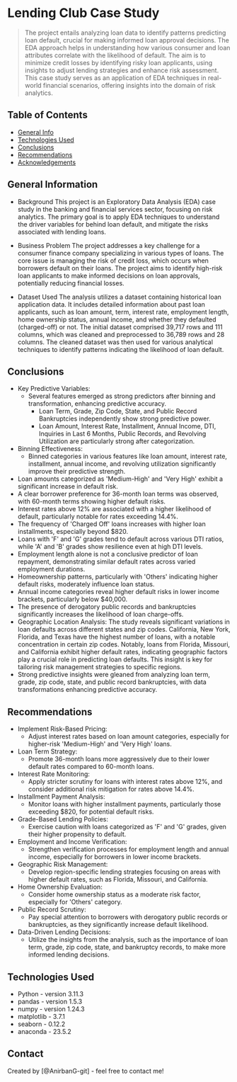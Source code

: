 # Lending Club Case Study
> The project entails analyzing loan data to identify patterns predicting loan default, crucial for making informed loan approval decisions. The EDA approach helps in understanding how various consumer and loan attributes correlate with the likelihood of default. The aim is to minimize credit losses by identifying risky loan applicants, using insights to adjust lending strategies and enhance risk assessment. This case study serves as an application of EDA techniques in real-world financial scenarios, offering insights into the domain of risk analytics.


## Table of Contents
* [General Info](#general-information)
* [Technologies Used](#technologies-used)
* [Conclusions](#conclusions)
* [Recommendations](#recommendations)
* [Acknowledgements](#acknowledgements)

<!-- You can include any other section that is pertinent to your problem -->

## General Information
* Background
This project is an Exploratory Data Analysis (EDA) case study in the banking and financial services sector, focusing on risk analytics. The primary goal is to apply EDA techniques to understand the driver variables for behind loan default, and mitigate the risks associated with lending loans.

* Business Problem
The project addresses a key challenge for a consumer finance company specializing in various types of loans. The core issue is managing the risk of credit loss, which occurs when borrowers default on their loans. The project aims to identify high-risk loan applicants to make informed decisions on loan approvals, potentially reducing financial losses.

* Dataset Used
The analysis utilizes a dataset containing historical loan application data. It includes detailed information about past loan applicants, such as loan amount, term, interest rate, employment length, home ownership status, annual income, and whether they defaulted (charged-off) or not. The initial dataset comprised 39,717 rows and 111 columns, which was cleaned and preprocessed to 36,789 rows and 28 columns. The cleaned dataset was then used for various analytical techniques to identify patterns indicating the likelihood of loan default.


<!-- You don't have to answer all the questions - just the ones relevant to your project. -->

## Conclusions
- Key Predictive Variables: 
    - Several features emerged as strong predictors after binning and transformation, enhancing predictive accuracy.
        - Loan Term, Grade, Zip Code, State, and Public Record Bankruptcies independently show strong predictive power.
        - Loan Amount, Interest Rate, Installment, Annual Income, DTI, Inquiries in Last 6 Months, Public Records, and Revolving Utilization are particularly strong after categorization.
- Binning Effectiveness:
    - Binned categories in various features like loan amount, interest rate, installment, annual income, and revolving utilization significantly improve their predictive strength.
- Loan amounts categorized as 'Medium-High' and 'Very High' exhibit a significant increase in default risk.
- A clear borrower preference for 36-month loan terms was observed, with 60-month terms showing higher default risks.
- Interest rates above 12% are associated with a higher likelihood of default, particularly notable for rates exceeding 14.4%.
- The frequency of 'Charged Off' loans increases with higher loan installments, especially beyond $820.
- Loans with 'F' and 'G' grades tend to default across various DTI ratios, while 'A' and 'B' grades show resilience even at high DTI levels.
- Employment length alone is not a conclusive predictor of loan repayment, demonstrating similar default rates across varied employment durations.
- Homeownership patterns, particularly with 'Others' indicating higher default risks, moderately influence loan status.
- Annual income categories reveal higher default risks in lower income brackets, particularly below $40,000.
- The presence of derogatory public records and bankruptcies significantly increases the likelihood of loan charge-offs.
- Geographic Location Analysis: The study reveals significant variations in loan defaults across different states and zip codes. California, New York, Florida, and Texas have the highest number of loans, with a notable concentration in certain zip codes. Notably, loans from Florida, Missouri, and California exhibit higher default rates, indicating geographic factors play a crucial role in predicting loan defaults. This insight is key for tailoring risk management strategies to specific regions.
- Strong predictive insights were gleaned from analyzing loan term, grade, zip code, state, and public record bankruptcies, with data transformations enhancing predictive accuracy.

## Recommendations
- Implement Risk-Based Pricing: 
    - Adjust interest rates based on loan amount categories, especially for higher-risk 'Medium-High' and 'Very High' loans.
- Loan Term Strategy: 
    - Promote 36-month loans more aggressively due to their lower default rates compared to 60-month loans.
- Interest Rate Monitoring: 
    - Apply stricter scrutiny for loans with interest rates above 12%, and consider additional risk mitigation for rates above 14.4%.
- Installment Payment Analysis: 
    - Monitor loans with higher installment payments, particularly those exceeding $820, for potential default risks.
- Grade-Based Lending Policies: 
    - Exercise caution with loans categorized as 'F' and 'G' grades, given their higher propensity to default.
- Employment and Income Verification: 
    - Strengthen verification processes for employment length and annual income, especially for borrowers in lower income brackets.
- Geographic Risk Management: 
    - Develop region-specific lending strategies focusing on areas with higher default rates, such as Florida, Missouri, and California.
- Home Ownership Evaluation: 
    - Consider home ownership status as a moderate risk factor, especially for 'Others' category.
- Public Record Scrutiny: 
    - Pay special attention to borrowers with derogatory public records or bankruptcies, as they significantly increase default likelihood.
- Data-Driven Lending Decisions: 
    - Utilize the insights from the analysis, such as the importance of loan term, grade, zip code, state, and bankruptcy records, to make more informed lending decisions.

<!-- You don't have to answer all the questions - just the ones relevant to your project. -->


## Technologies Used
- Python - version 3.11.3
- pandas - version 1.5.3
- numpy - version 1.24.3
- matplotlib - 3.7.1
- seaborn - 0.12.2
- anaconda - 23.5.2

<!-- As the libraries versions keep on changing, it is recommended to mention the version of library used in this project -->

## Contact
Created by [@AnirbanG-git] - feel free to contact me!


<!-- Optional -->
<!-- ## License -->
<!-- This project is open source and available under the [... License](). -->

<!-- You don't have to include all sections - just the one's relevant to your project -->